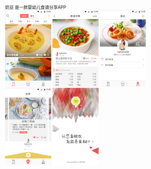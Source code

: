 奶豆 是一款婴幼儿食谱分享APP
<br>
<img src="app/pic/480_1.jpg" width="30%"/>
<img src="app/pic/480_2.jpg" width="30%"/>
<img src="app/pic/480_3.jpg" width="30%"/>
<img src="app/pic/480_4.jpg" width="30%"/>
<img src="app/pic/480_5.jpg" width="30%"/>
 
